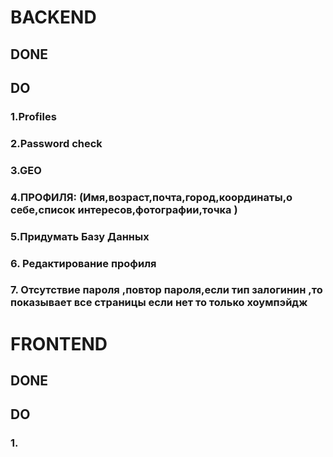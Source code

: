 # BACKEND

## DONE



## DO
### 1.Profiles
### 2.Password check
### 3.GEO
### 4.ПРОФИЛЯ: (Имя,возраст,почта,город,координаты,о себе,список интересов,фотографии,точка )
### 5.Придумать Базу Данных 
### 6. Редактирование профиля
### 7. Отсутствие пароля ,повтор пароля,если тип залогинин ,то показывает все страницы если нет то только хоумпэйдж
     

# FRONTEND

## DONE

## DO

### 1.

 
